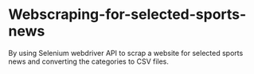 # Webscraping-for-selected-sports-news
By using Selenium webdriver API to scrap a website for selected sports news and converting the categories to CSV files.

